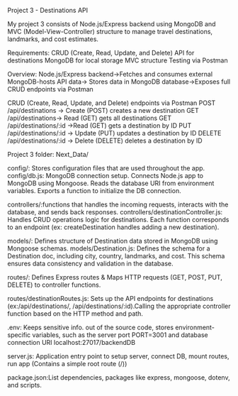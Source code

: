 Project 3 - Destinations API

My project 3 consists of Node.js/Express backend using MongoDB and MVC (Model-View-Controller) structure to manage travel destinations, landmarks, and cost estimates.

Requirements:
CRUD (Create, Read, Update, and Delete) API for destinations
MongoDB for local storage
MVC structure
Testing via Postman

Overview:
Node.js/Express backend->Fetches and consumes external MongoDB-hosts API data-> Stores data in MongoDB database->Exposes full CRUD endpoints via Postman

CRUD (Create, Read, Update, and Delete) endpoints via Postman
POST /api/destinations -> Create (POST) creates a new destination
GET /api/destinations-> Read (GET) gets all destinations
GET /api/destinations/:id ->Read (GET) gets a destination by ID
PUT /api/destinations/:id -> Update (PUT) updates a destination by ID
DELETE /api/destinations/:id -> Delete (DELETE) deletes a destination by ID

Project 3 folder: Next_Data/

config/: Stores configuration files that are used throughout the app.
config/db.js: MongoDB connection setup. Connects Node.js app to MongoDB using Mongoose. Reads the database URI from environment variables. Exports a function to initialize the DB connection.

controllers/:functions that handles the incoming requests, interacts with the database, and sends back responses.
controllers/destinationController.js: Handles CRUD operations logic for destinations. Each function corresponds to an endpoint (ex: createDestination handles adding a new destination).

models/: Defines structure of Destination data stored in MongoDB using Mongoose schemas.
models/Destination.js: Defines the schema for a Destination doc, including city, country, landmarks, and cost. This schema ensures data consistency and validation in the database.

routes/: Defines Express routes & Maps HTTP requests (GET, POST, PUT, DELETE) to controller functions.

routes/destinationRoutes.js: Sets up the API endpoints for destinations (ex:/api/destinations/, /api/destinations/:id).Calling the appropriate controller function based on the HTTP method and path.

.env: Keeps sensitive info. out of the source code, stores environment-specific variables, such as the server port PORT=3001 and database connection URI localhost:27017/backendDB

server.js: Application entry point to setup server, connect DB, mount routes, run app (Contains a simple root route (/))

package.json:List dependencies, packages like express, mongoose, dotenv, and scripts.
